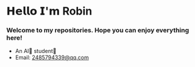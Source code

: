 𝗛𝗲𝗹𝗹𝗼 𝗜'𝗺 Robin 
========
### Welcome to my repositories. Hope you can enjoy everything here!</br>

- An AI🧠 student🏫
- Email: 2485794339@qq.com
